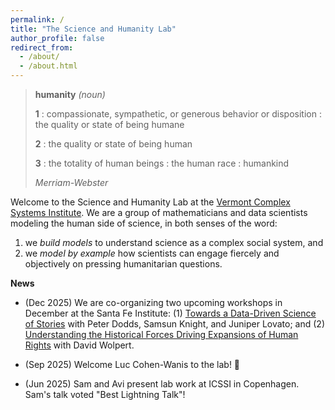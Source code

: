```yaml
---
permalink: /
title: "The Science and Humanity Lab"
author_profile: false
redirect_from:
  - /about/
  - /about.html
---
```


<div class="humanity-quote">
  <blockquote>
    <div class="humanity-header">
      <strong>humanity</strong> <em>(noun)</em>
    </div>
    <div class="humanity-content">
      <p><strong>1</strong> : compassionate, sympathetic, or generous behavior or disposition : the quality or state of being humane</p>
      <p><strong>2</strong> : the quality or state of being human</p>
      <p><strong>3</strong> : the totality of human beings : the human race : humankind</p>
      <cite>Merriam-Webster</cite>
    </div>
  </blockquote>
</div>

Welcome to the Science and Humanity Lab at the [Vermont Complex Systems Institute](https://vermontcomplexsystems.org/). We are a group of mathematicians and data scientists modeling the human side of science, in both senses of the word:

1. we _build models_ to understand science as a complex social system, and
2. we _model by example_ how scientists can engage fiercely and objectively on pressing humanitarian questions.

**News**

* (Dec 2025) We are co-organizing two upcoming workshops in December at the Santa Fe Institute: (1) [Towards a Data-Driven Science of Stories](https://www.santafe.edu/events/towards-a-data-driven-science-of-stories) with Peter Dodds, Samsun Knight, and Juniper Lovato; and (2) [Understanding the Historical Forces Driving Expansions of Human Rights](https://www.santafe.edu/events/understanding-the-historical-forces-driving-expansions-of-human-rights) with David
  Wolpert.

* (Sep 2025) Welcome Luc Cohen-Wanis to the lab! 🥳

* (Jun 2025)  Sam and Avi present lab work at ICSSI in Copenhagen. Sam's talk voted "Best Lightning Talk"!
